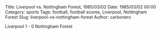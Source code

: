 Title: Liverpool vs. Nottingham Forest, 1985/03/02
Date: 1985/03/02 00:00
Category: sports
Tags: football, football scores, Liverpool, Nottingham Forest
Slug: liverpool-vs-nottingham-forest
Author: carbonero


Liverpool 1 - 0 Nottingham Forest
